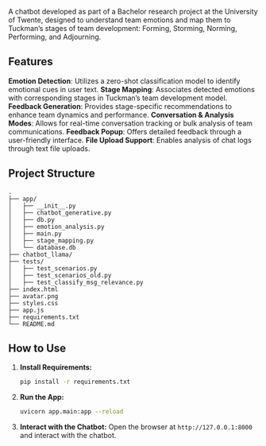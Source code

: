 A chatbot developed as part of a Bachelor research project at the University of Twente, designed to understand team emotions and map them to Tuckman’s stages of team development: Forming, Storming, Norming, Performing, and Adjourning.

## Features

**Emotion Detection**: Utilizes a zero-shot classification model to identify emotional cues in user text. 
**Stage Mapping**: Associates detected emotions with corresponding stages in Tuckman’s team development model.
**Feedback Generation**: Provides stage-specific recommendations to enhance team dynamics and performance.
**Conversation & Analysis Modes**: Allows for real-time conversation tracking or bulk analysis of team communications.
**Feedback Popup**: Offers detailed feedback through a user-friendly interface.
**File Upload Support**: Enables analysis of chat logs through text file uploads.

## Project Structure

```
.
├── app/
│   ├── __init__.py
│   ├── chatbot_generative.py
│   ├── db.py
│   ├── emotion_analysis.py
│   ├── main.py
│   ├── stage_mapping.py
│   └── database.db
├── chatbot_llama/
├── tests/
│   ├── test_scenarios.py
│   ├── test_scenarios_old.py
│   ├── test_classify_msg_relevance.py
├── index.html
├── avatar.png 
├── styles.css
├── app.js
├── requirements.txt
└── README.md

```

## How to Use

1. **Install Requirements:**
   ```bash
   pip install -r requirements.txt
   ```
   
2. **Run the App:**
   ```bash
   uvicorn app.main:app --reload
   ```
   
3. **Interact with the Chatbot:**
   Open the browser at `http://127.0.0.1:8000` and interact with the chatbot.

